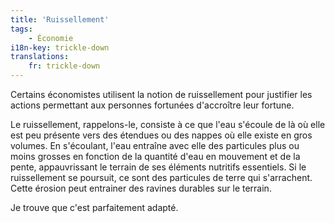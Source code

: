 ```yaml
---
title: 'Ruissellement'
tags:
    - Économie
i18n-key: trickle-down
translations:
    fr: trickle-down
---
```


Certains économistes utilisent la notion de ruissellement pour justifier les actions permettant aux personnes fortunées d'accroître leur fortune.

Le ruissellement, rappelons-le, consiste à ce que l'eau s'écoule de là où elle est peu présente vers des étendues ou des nappes où elle existe en gros volumes. En s'écoulant, l'eau entraîne avec elle des particules plus ou moins grosses en fonction de la quantité d'eau en mouvement et de la pente, appauvrissant le terrain de ses éléments nutritifs essentiels. Si le ruissellement se poursuit, ce sont des particules de terre qui s'arrachent. Cette érosion peut entrainer des ravines durables sur le terrain.

Je trouve que c'est parfaitement adapté.
